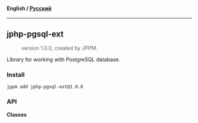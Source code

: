 #### **English** / [Русский](README.ru.md)

---

## jphp-pgsql-ext
> version 1.0.0, created by JPPM.

Library for working with PostgreSQL database.

### Install
```
jppm add jphp-pgsql-ext@1.0.0
```

### API
**Classes**